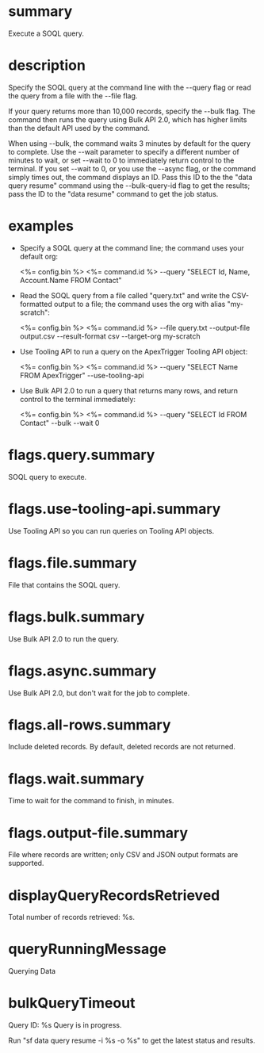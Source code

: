 # summary

Execute a SOQL query.

# description

Specify the SOQL query at the command line with the --query flag or read the query from a file with the --file flag.

If your query returns more than 10,000 records, specify the --bulk flag. The command then runs the query using Bulk API 2.0, which has higher limits than the default API used by the command.

When using --bulk, the command waits 3 minutes by default for the query to complete. Use the --wait parameter to specify a different number of minutes to wait, or set --wait to 0 to immediately return control to the terminal. If you set --wait to 0, or you use the --async flag, or the command simply times out, the command displays an ID. Pass this ID to the the "data query resume" command using the --bulk-query-id flag to get the results; pass the ID to the "data resume" command to get the job status.

# examples

- Specify a SOQL query at the command line; the command uses your default org:

  <%= config.bin %> <%= command.id %> --query "SELECT Id, Name, Account.Name FROM Contact"

- Read the SOQL query from a file called "query.txt" and write the CSV-formatted output to a file; the command uses the org with alias "my-scratch":

  <%= config.bin %> <%= command.id %> --file query.txt --output-file output.csv --result-format csv --target-org my-scratch

- Use Tooling API to run a query on the ApexTrigger Tooling API object:

  <%= config.bin %> <%= command.id %> --query "SELECT Name FROM ApexTrigger" --use-tooling-api

- Use Bulk API 2.0 to run a query that returns many rows, and return control to the terminal immediately:

  <%= config.bin %> <%= command.id %> --query "SELECT Id FROM Contact" --bulk --wait 0

# flags.query.summary

SOQL query to execute.

# flags.use-tooling-api.summary

Use Tooling API so you can run queries on Tooling API objects.

# flags.file.summary

File that contains the SOQL query.

# flags.bulk.summary

Use Bulk API 2.0 to run the query.

# flags.async.summary

Use Bulk API 2.0, but don't wait for the job to complete.

# flags.all-rows.summary

Include deleted records. By default, deleted records are not returned.

# flags.wait.summary

Time to wait for the command to finish, in minutes.

# flags.output-file.summary

File where records are written; only CSV and JSON output formats are supported.

# displayQueryRecordsRetrieved

Total number of records retrieved: %s.

# queryRunningMessage

Querying Data

# bulkQueryTimeout

Query ID: %s
Query is in progress.

Run "sf data query resume -i %s -o %s" to get the latest status and results.

